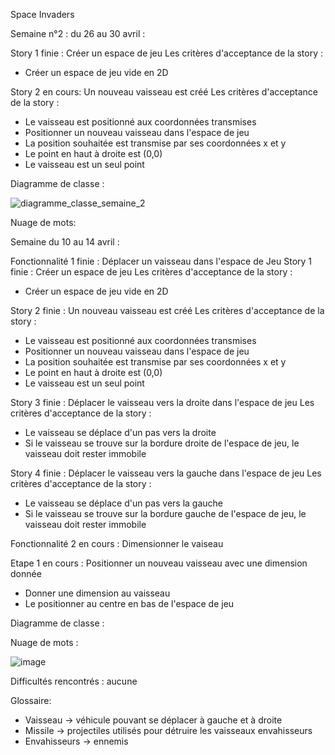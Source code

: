Space Invaders

Semaine n°2 : du 26 au 30 avril :

Story 1 finie : Créer un espace de jeu
Les critères d'acceptance de la story :
- Créer un espace de jeu vide en 2D

Story 2 en cours: Un nouveau vaisseau est créé
Les critères d'acceptance de la story :
- Le vaisseau est positionné aux coordonnées transmises
- Positionner un nouveau vaisseau dans l'espace de jeu
- La position souhaitée est transmise par ses coordonnées x et y
- Le point en haut à droite est (0,0)
- Le vaisseau est un seul point

Diagramme de classe : 


![diagramme_classe_semaine_2](https://user-images.githubusercontent.com/81249827/116934253-00cc5e80-ac65-11eb-9a8a-8c03ab4ca6ad.png)

Nuage de mots:


Semaine du 10 au 14 avril :

Fonctionnalité 1 finie : Déplacer un vaisseau dans l'espace de Jeu
Story 1 finie : Créer un espace de jeu
Les critères d'acceptance de la story :
- Créer un espace de jeu vide en 2D

Story 2 finie :  Un nouveau vaisseau est créé
Les critères d'acceptance de la story :
- Le vaisseau est positionné aux coordonnées transmises
- Positionner un nouveau vaisseau dans l'espace de jeu
- La position souhaitée est transmise par ses coordonnées x et y
- Le point en haut à droite est (0,0)
- Le vaisseau est un seul point

Story 3 finie : Déplacer le vaisseau vers la droite dans l'espace de jeu
Les critères d'acceptance de la story :
- Le vaisseau se déplace d'un pas vers la droite
- Si le vaisseau se trouve sur la bordure droite de l'espace de jeu, le vaisseau doit rester immobile

Story 4 finie : Déplacer le vaisseau vers la gauche dans l'espace de jeu
Les critères d'acceptance de la story :
- Le vaisseau se déplace d'un pas vers la gauche
- Si le vaisseau se trouve sur la bordure gauche de l'espace de jeu, le vaisseau doit rester immobile

Fonctionnalité 2 en cours : Dimensionner le vaiseau

Etape 1  en cours : Positionner un nouveau vaisseau avec une dimension donnée
- Donner une dimension au vaisseau
- Le positionner au centre en bas de l'espace de jeu

Diagramme de classe :


Nuage de mots :

![image](https://user-images.githubusercontent.com/81249827/118469117-b5568d80-b705-11eb-94e5-bf90f095397d.png)


Difficultés rencontrés : 
aucune

Glossaire:
- Vaisseau -> véhicule pouvant se déplacer à gauche et à droite
- Missile -> projectiles utilisés pour détruire les vaisseaux envahisseurs
- Envahisseurs -> ennemis
